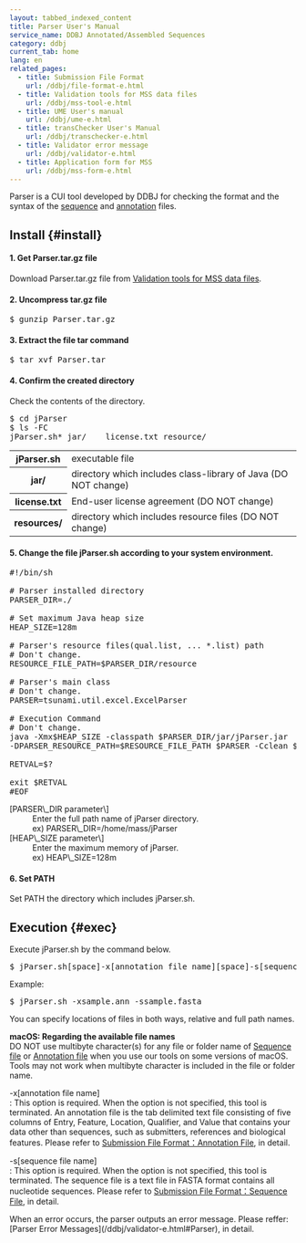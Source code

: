 ```yaml
---
layout: tabbed_indexed_content
title: Parser User's Manual
service_name: DDBJ Annotated/Assembled Sequences
category: ddbj
current_tab: home
lang: en
related_pages:
  - title: Submission File Format
    url: /ddbj/file-format-e.html
  - title: Validation tools for MSS data files
    url: /ddbj/mss-tool-e.html
  - title: UME User's manual
    url: /ddbj/ume-e.html
  - title: transChecker User's Manual
    url: /ddbj/transchecker-e.html
  - title: Validator error message
    url: /ddbj/validator-e.html
  - title: Application form for MSS
    url: /ddbj/mss-form-e.html
---
```


Parser is a CUI tool developed by DDBJ for checking the format and the syntax of the [sequence](/ddbj/file-format-e.html#sequence) and [annotation](/ddbj/file-format-e.html#annotation) files.

## Install  {#install}

#### 1. Get Parser.tar.gz file

Download Parser.tar.gz file from <a href="/ddbj/mss-tool.html">Validation tools for MSS data files</a>.    
    

#### 2. Uncompress tar.gz file
<pre>$ gunzip Parser.tar.gz</pre>


#### 3. Extract the file tar command

<pre>$ tar xvf Parser.tar</pre>

#### 4. Confirm the created directory

Check the contents of the directory.    

<pre>$ cd jParser
$ ls -FC
jParser.sh* jar/    license.txt resource/</pre>

<table><tbody>
<tr>
	<th>jParser.sh</th>
	<td>executable file</td>
</tr>
<tr>
	<th>jar/</th>
	<td>directory which includes class-library of Java (DO NOT change)</td>
</tr>
<tr>
	<th>license.txt</th>
	<td>End-user license agreement (DO NOT change)</td>
</tr>
<tr>
	<th>resources/</th>
	<td>directory which includes resource files (DO NOT change)</td>
</tr>
</tbody></table>
    
    

#### 5. Change the file jParser.sh according to your system environment.
<pre>#!/bin/sh

# Parser installed directory
PARSER_DIR=./

# Set maximum Java heap size
HEAP_SIZE=128m

# Parser's resource files(qual.list, ... *.list) path
# Don't change.
RESOURCE_FILE_PATH=$PARSER_DIR/resource

# Parser's main class
# Don't change.
PARSER=tsunami.util.excel.ExcelParser

# Execution Command
# Don't change.
java -Xmx$HEAP_SIZE -classpath $PARSER_DIR/jar/jParser.jar
-DPARSER_RESOURCE_PATH=$RESOURCE_FILE_PATH $PARSER -Cclean $@

RETVAL=$?

exit $RETVAL
#EOF</pre>

<dl>
<dt>[PARSER\_DIR parameter\]</dt>  
	<dd>Enter the full path name of jParser directory.</dd>
	<dd>ex) PARSER\_DIR=/home/mass/jParser</dd>
<dt>[HEAP\_SIZE parameter\]</dt> 
	<dd>Enter the maximum memory of jParser.</dd>
	<dd>ex) HEAP\_SIZE=128m</dd>
</dl>

#### 6. Set PATH

Set PATH the directory which includes jParser.sh.

## Execution  {#exec}

Execute jParser.sh by the command below.    
<pre>$ jParser.sh[space]-x[annotation file name][space]-s[sequence file name]</pre>

Example: 
<pre>$ jParser.sh -xsample.ann -ssample.fasta</pre>

You can specify locations of files in both ways, relative and full path names.    
    
**macOS: Regarding the available file names**    
DO NOT use multibyte character(s) for any file or folder name of [Sequence file](/ddbj/file-format-e.html#sequence) or [Annotation file](/ddbj/file-format-e.html#annotation) when you use our tools on some versions of macOS. Tools may not work when multibyte character is included in the file or folder name.

\-x\[<span class="font-br font-normal">annotation file name</span>\]  
: This option is required. When the option is not specified, this tool is terminated. An annotation file is the tab delimited text file consisting of five columns of Entry, Feature, Location, Qualifier, and Value that contains your data other than sequences, such as submitters, references and biological features. Please refer to [Submission File Format：Annotation File](/ddbj/file-format-e.html#annotation), in detail.

\-s\[<span class="font-br font-normal">sequence file name</span>\]  
: This option is required. When the option is not specified, this tool is terminated. The sequence file is a text file in FASTA format contains all nucleotide sequences. Please refer to [Submission File Format：Sequence File](/ddbj/file-format-e.html#sequence), in detail.


<div class="attention" markdown="1">
When an error occurs, the parser outputs an error message.  
Please reffer: [Parser Error Messages](/ddbj/validator-e.html#Parser), in detail.
</div>
